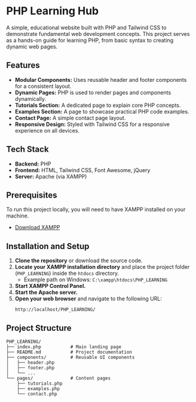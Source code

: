 # PHP Learning Hub

A simple, educational website built with PHP and Tailwind CSS to demonstrate fundamental web development concepts. This project serves as a hands-on guide for learning PHP, from basic syntax to creating dynamic web pages.

## Features

*   **Modular Components:** Uses reusable header and footer components for a consistent layout.
*   **Dynamic Pages:** PHP is used to render pages and components dynamically.
*   **Tutorials Section:** A dedicated page to explain core PHP concepts.
*   **Examples Section:** A page to showcase practical PHP code examples.
*   **Contact Page:** A simple contact page layout.
*   **Responsive Design:** Styled with Tailwind CSS for a responsive experience on all devices.

## Tech Stack

*   **Backend:** PHP
*   **Frontend:** HTML, Tailwind CSS, Font Awesome, jQuery
*   **Server:** Apache (via XAMPP)

## Prerequisites

To run this project locally, you will need to have XAMPP installed on your machine.
*   [Download XAMPP](https://www.apachefriends.org/index.html)

## Installation and Setup

1.  **Clone the repository** or download the source code.
2.  **Locate your XAMPP installation directory** and place the project folder (`PHP_LEARNING`) inside the `htdocs` directory.
    *   Example path on Windows: `C:\xampp\htdocs\PHP_LEARNING`
3.  **Start XAMPP Control Panel.**
4.  **Start the Apache server.**
5.  **Open your web browser** and navigate to the following URL:
    ```
    http://localhost/PHP_LEARNING/
    ```

## Project Structure

```
PHP_LEARNING/
├── index.php           # Main landing page
├── README.md           # Project documentation
├── components/         # Reusable UI components
│   ├── header.php
│   ├── footer.php
│   └── ...
└── pages/              # Content pages
    ├── tutorials.php
    ├── examples.php
    └── contact.php
```
